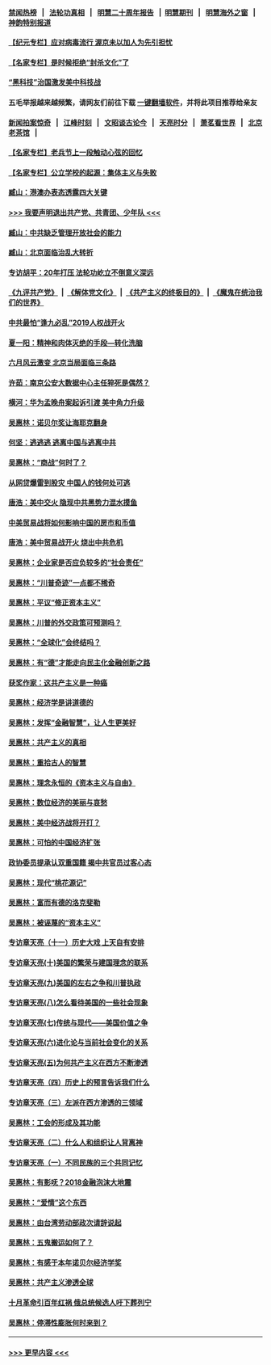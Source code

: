 #### [禁闻热榜](热点新闻.md?=0)  &nbsp;&nbsp;|&nbsp;&nbsp; [法轮功真相](https://github.com/gfw-breaker/truth/blob/master/README.md?=0) &nbsp;&nbsp;|&nbsp;&nbsp; [明慧二十周年报告](https://github.com/gfw-breaker/mh-reports/blob/master/README.md?=0) &nbsp;&nbsp;|&nbsp;&nbsp;[明慧期刊](https://github.com/gfw-breaker/mh-qikan) &nbsp;&nbsp;|&nbsp;&nbsp; [明慧海外之窗](https://github.com/gfw-breaker/mh-news/blob/master/README.md?=0) &nbsp;&nbsp;|&nbsp;&nbsp; [神韵特别报道](https://github.com/gfw-breaker/mh-news/blob/master/shenyun.md?=0)
#### [【纪元专栏】应对病毒流行 渥京未以加人为先引担忧](../pages/nsc423/n11875714.md?t=03100702) 
#### [【名家专栏】是时候拒绝“封杀文化”了](../pages/nsc423/n11814093.md?t=03100702) 
#### [“黑科技”治国激发美中科技战](../pages/nsc423/n11638056.md?t=03100702) 
#### 五毛举报越来越频繁，请网友们前往下载 [一键翻墙软件](https://github.com/gfw-breaker/ssr-accounts)，并将此项目推荐给亲友
#### [新闻拍案惊奇](https://github.com/gfw-breaker/banned-news/blob/master/pages/link4.md) &nbsp;&nbsp;|&nbsp;&nbsp; [江峰时刻](https://github.com/gfw-breaker/banned-news/blob/master/pages/link4.md) &nbsp;&nbsp;|&nbsp;&nbsp; [文昭谈古论今](https://github.com/gfw-breaker/banned-news/blob/master/pages/link4.md) &nbsp;&nbsp;|&nbsp;&nbsp; [天亮时分](https://github.com/gfw-breaker/banned-news/blob/master/pages/link4.md) &nbsp;&nbsp;|&nbsp;&nbsp; [萧茗看世界](https://github.com/gfw-breaker/banned-news/blob/master/pages/link4.md) &nbsp;&nbsp;|&nbsp;&nbsp; [北京老茶馆](https://github.com/gfw-breaker/banned-news/blob/master/pages/link4.md) &nbsp;&nbsp;|&nbsp;&nbsp; 
#### [【名家专栏】老兵节上一段触动心弦的回忆](../pages/nsc423/n11646016.md?t=03100702) 
#### [【名家专栏】公立学校的起源：集体主义与失败](../pages/nsc423/n11601833.md?t=03100702) 
#### [臧山：港澳办表态透露四大关键](../pages/nsc423/n11421628.md?t=03100702) 
#### [>>> 我要声明退出共产党、共青团、少年队 <<<](https://github.com/begood0513/goodnews/blob/master/quit/letter.md) 
#### [臧山：中共缺乏管理开放社会的能力](../pages/nsc423/n11407457.md?t=03100702) 
#### [臧山：北京面临治乱大转折](../pages/nsc423/n11406895.md?t=03100702) 
#### [专访胡平：20年打压 法轮功屹立不倒意义深远](../pages/nsc423/n11398800.md?t=03100702) 
#### [《九评共产党》](https://github.com/begood0513/9ping.md/blob/master/README.md) &nbsp;|&nbsp; [《解体党文化》](../../../../jtdwh.md/blob/master/README.md)  &nbsp;|&nbsp; [《共产主义的终极目的》](../../../../gczydzjmd.md/blob/master/README.md) &nbsp;|&nbsp; [《魔鬼在统治我们的世界》](../../../../mgztzwmdsj.md/blob/master/README.md) 
#### [中共最怕“逢九必乱”2019人权战开火](../pages/nsc423/n11385248.md?t=03100702) 
#### [夏一阳：精神和肉体灭绝的手段—转化洗脑](../pages/nsc423/n11368250.md?t=03100702) 
#### [六月风云激变 北京当局面临三条路](../pages/nsc423/n11313668.md?t=03100702) 
#### [许茹：南京公安大数据中心主任猝死是偶然？](../pages/nsc423/n11064744.md?t=03100702) 
#### [横河：华为孟晚舟案起诉引渡 美中角力升级](../pages/nsc423/n11027230.md?t=03100702) 
#### [吴惠林：诺贝尔奖让海耶克翻身](../pages/nsc423/n10890049.md?t=03100702) 
#### [何坚：逃逃逃 逃离中国与逃离中共](../pages/nsc423/n10592891.md?t=03100702) 
#### [吴惠林：“商战”何时了？](../pages/nsc423/n10573558.md?t=03100702) 
#### [从网贷爆雷到股灾 中国人的钱何处可逃](../pages/nsc423/n10572800.md?t=03100702) 
#### [唐浩：美中交火 隐现中共黑势力混水摸鱼](../pages/nsc423/n10544040.md?t=03100702) 
#### [中美贸易战将如何影响中国的房市和币值](../pages/nsc423/n10543697.md?t=03100702) 
#### [唐浩：美中贸易战开火 烧出中共危机](../pages/nsc423/n10540126.md?t=03100702) 
#### [吴惠林：企业家是否应负较多的“社会责任”](../pages/nsc423/n10535022.md?t=03100702) 
#### [吴惠林：“川普奇迹”一点都不稀奇](../pages/nsc423/n10512808.md?t=03100702) 
#### [吴惠林：平议“修正资本主义”](../pages/nsc423/n10495724.md?t=03100702) 
#### [吴惠林：川普的外交政策可预测吗？](../pages/nsc423/n10462387.md?t=03100702) 
#### [吴惠林：“全球化”会终结吗？](../pages/nsc423/n10452838.md?t=03100702) 
#### [吴惠林：有“德”才能走向民主化金融创新之路](../pages/nsc423/n10432292.md?t=03100702) 
#### [获奖作家：这共产主义是一种癌](../pages/nsc423/n10431541.md?t=03100702) 
#### [吴惠林：经济学是讲道德的](../pages/nsc423/n10398014.md?t=03100702) 
#### [吴惠林：发挥“金融智慧”，让人生更美好](../pages/nsc423/n10375019.md?t=03100702) 
#### [吴惠林：共产主义的真相](../pages/nsc423/n10351394.md?t=03100702) 
#### [吴惠林：重拾古人的智慧](../pages/nsc423/n10337691.md?t=03100702) 
#### [吴惠林：理念永恒的《资本主义与自由》](../pages/nsc423/n10316274.md?t=03100702) 
#### [吴惠林：数位经济的美丽与哀愁](../pages/nsc423/n10292946.md?t=03100702) 
#### [吴惠林：美中经济战将开打？](../pages/nsc423/n10258825.md?t=03100702) 
#### [吴惠林：可怕的中国经济扩张](../pages/nsc423/n10219147.md?t=03100702) 
#### [政协委员提承认双重国籍 揭中共官员过客心态](../pages/nsc423/n10208809.md?t=03100702) 
#### [吴惠林：现代“桃花源记”](../pages/nsc423/n10185234.md?t=03100702) 
#### [吴惠林：富而有德的洛克斐勒](../pages/nsc423/n10142264.md?t=03100702) 
#### [吴惠林：被诬蔑的“资本主义”](../pages/nsc423/n10124816.md?t=03100702) 
#### [专访章天亮（十一）历史大戏 上天自有安排](../pages/nsc423/n10094905.md?t=03100702) 
#### [专访章天亮(十)美国的繁荣与建国理念的联系](../pages/nsc423/n10094899.md?t=03100702) 
#### [专访章天亮(九)美国的左右之争和川普执政](../pages/nsc423/n10094889.md?t=03100702) 
#### [专访章天亮(八)怎么看待美国的一些社会现象](../pages/nsc423/n10094857.md?t=03100702) 
#### [专访章天亮(七)传统与现代——美国价值之争](../pages/nsc423/n10093140.md?t=03100702) 
#### [专访章天亮(六)进化论与当前社会变化的关系](../pages/nsc423/n10092036.md?t=03100702) 
#### [专访章天亮(五)为何共产主义在西方不断渗透](../pages/nsc423/n10083620.md?t=03100702) 
#### [专访章天亮（四）历史上的预言告诉我们什么](../pages/nsc423/n10083606.md?t=03100702) 
#### [专访章天亮（三）左派在西方渗透的三领域](../pages/nsc423/n10081115.md?t=03100702) 
#### [吴惠林：工会的形成及其功能](../pages/nsc423/n10080633.md?t=03100702) 
#### [专访章天亮（二）什么人和组织让人背离神](../pages/nsc423/n10076637.md?t=03100702) 
#### [专访章天亮（一）不同民族的三个共同记忆](../pages/nsc423/n10074188.md?t=03100702) 
#### [吴惠林：有影呒？2018金融泡沫大地震](../pages/nsc423/n10040534.md?t=03100702) 
#### [吴惠林：“爱情”这个东西](../pages/nsc423/n10019423.md?t=03100702) 
#### [吴惠林：由台湾劳动部政次请辞说起](../pages/nsc423/n9979679.md?t=03100702) 
#### [吴惠林：五鬼搬运如何了？](../pages/nsc423/n9925338.md?t=03100702) 
#### [吴惠林：有感于本年诺贝尔经济学奖](../pages/nsc423/n9871883.md?t=03100702) 
#### [吴惠林：共产主义渗透全球](../pages/nsc423/n9812748.md?t=03100702) 
#### [十月革命引百年红祸 俄总统候选人吁下葬列宁](../pages/nsc423/n9810182.md?t=03100702) 
#### [吴惠林：停滞性膨胀何时来到？](../pages/nsc423/n9764136.md?t=03100702) 

----
#### [ >>> 更早内容 <<< ](../indexes/nsc423-earlier.md)
